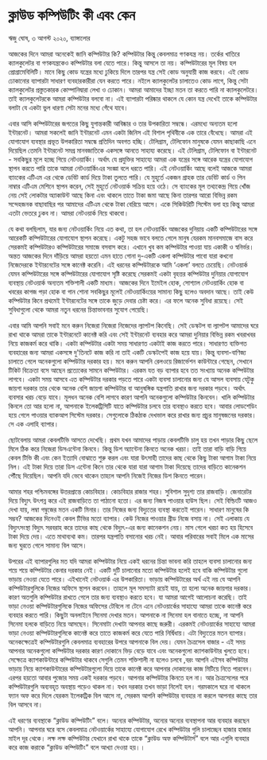 # ক্লাউড কম্পিউটিং কী এবং কেন
ঋজু ঘোষ, ৩ আগস্ট ২০২০, ব্যাঙ্গালোর

আজকের দিনে আমরা অনেকেই জানি কম্পিউটার কি? কম্পিউটার কিন্তু কেবলমাত্র গণকযন্ত্র নয়। তর্কের খাতিরে ক্যালকুলেটর বা গণকযন্ত্রকেও কম্পিউটার বলা যেতে পারে।  কিন্তু আসলে তা নয়। কম্পিউটারের মূল বিষয় হল প্রোগ্রামেবিলিটি। মানে কিছু কোড যন্ত্রের মধ্যে ঢুকিয়ে দিলে তারপর যন্ত্র সেই কোড অনুযায়ী কাজ করবে। এই কোড ঢোকানোর ব্যাপারটা সাধারণ ব্যবহারকারীরা যেন করতে পারে। নইলে ক্যালকুলেটর চালাতেও কোড লাগে, কিন্তু সেটা ক্যালকুলেটর প্রস্তুতকারক কোম্পানিদ্বারা লেখা ও ঢোকান।  আমরা আমাদের ইচ্ছা মতন তা করতে পারি না ক্যালকুলেটরে।  তাই ক্যালকুলেটরকে আমরা কম্পিউটার বলবো না। এই ব্যাপারটা পরিষ্কার থাকলে যে কোন যন্ত্র দেখেই তাকে কম্পিউটার বলাটা যে একটা ভুল ধারণা সেটা মনের মধ্যে গেঁথে যাবে। 

এবার আসি কম্পিউটারের জগতের কিছু যুগান্তকারী  আবিষ্কার ও তার উপকারিতা সম্বন্ধে। এরমধ্যে অন্যতম হলো ইন্টারনেট। আমরা সকলেই জানি ইন্টারনেট এমন একটা জিনিস এই বিশাল পৃথিবীকে এক তারে বেঁধেছে। আমরা এই যোগাযোগ ব্যবস্থার প্রভূত উপকারিতা সম্বন্ধে প্রতিদিন অবগত হচ্ছি। টেলিগ্রাম, টেলিফোন মানুষকে যেমন কাছাকাছি এনে দিয়েছিল তেমনি ইন্টারনেট সমগ্র মানবজাতিকে একসঙ্গে আনতে সাহায্য করেছে। এই টেলিগ্রাম, টেলিফোন বা ইন্টারনেট -  সবকিছুর মূলে হচ্ছে গিয়ে নেটওয়ার্কিং। অর্থাৎ যে প্রযুক্তির সাহায্যে আমরা এক যন্ত্রের সঙ্গে আরেক যন্ত্রের যোগাযোগ স্থাপন করতে পারি তাকে আমরা নেটওয়ার্কিংএর সংজ্ঞা বলে ধরতে পারি। এই নেটওয়ার্কিং আছে বলেই আজকে আমরা ব্যাংকের এটিএম এর থেকে ডেবিট কার্ড দিয়ে টাকা তুলতে পারি।  যে মুহূর্তে একজন গ্রাহক তার ডেবিট কার্ড ও পিন নাম্বার এটিএম মেশিনে স্থাপন করেন, সেই মুহূর্তে নেটওয়ার্ক সক্রিয় হয়ে ওঠে। সে ব্যাংকের মূল তথ্যকেন্দ্র গিয়ে খোঁজ নেয় সেই লোকটার অ্যাকাউন্ট আছে কিনা এবং থাকলে তাতে টাকা জমা আছে কিনা তারপর আরো বিভিন্ন রকম সন্দেহজনক বাছাবাছির পর আমাদের এটিএম থেকে টাকা বেরিয়ে আসে। একে সিকিউরিটি সিস্টেম বলা হয় কিন্তু আমরা এতটা ভেতরে ঢুকব না।  আমরা নেটওয়ার্ক নিয়ে থাকবো।
 	
যে কথা বলছিলাম, যার জন্য নেটওয়ার্কিং নিয়ে এত কথা, তা হল  নেটওয়ার্কিং আজকের দুনিয়ায় একটি কম্পিউটারের সঙ্গে আরেকটি কম্পিউটারের যোগাযোগ স্থাপন করেছে। একটু সহজ ভাবে বলতে গেলে মানুষ যেরকম মানবসমাজে বাস করে সেরকমই কম্পিউটারও কম্পিউটারের সমাজে বসবাস করে। এখানে খুব কম কম্পিউটার পাওয়া যায় একাকী ও স্বনির্ভর। অন্তত আজকের দিনে দাঁড়িয়ে আমরা হয়তো এমন হাতে গোনা দু-একটি একলা কম্পিউটার পাবো যারা কখনো নিজেদেরকে ইন্টারনেটের সঙ্গে কানেক্ট করেনি। এই ধরনের কম্পিউটারকে আমি ‘একলা’ বলতে চেয়েছি।  নেটওয়ার্ক যেমন কম্পিউটারের সঙ্গে কম্পিউটারের যোগাযোগ সৃষ্টি করেছে সেরকমই একটা বৃহত্তর কম্পিউটার দুনিয়ার যোগাযোগ ব্যবস্থায় নেটওয়ার্ক অন্যতম শক্তিশালী একটি মাধ্যম। আজকের দিনে ইমেইল হোক, সোশ্যাল নেটওয়ার্কিং হোক বা খবরের কাগজ পড়া হোক বা গান শোনা সবকিছুর মূলেই নেটওয়ার্কিংয়ের সামান্য কিছু হলেও অবদান আছে। তাই কেউ কম্পিউটার কিনে প্রথমেই ইন্টারনেটের সঙ্গে তাকে জুড়ে দেবার চেষ্টা করে।  এর ফলে অনেক সুবিধা রয়েছে।  সেই সুবিধাগুলো থেকে আমরা নতুন ধরনের চিন্তাভাবনার সুযোগ পেয়েছি।

এবার আমি আপনি সবাই মনে করুন নিজেরা নিজেরা নিজেদের ল্যাপটপ কিনেছি। সেই ডেস্কটপ বা ল্যাপটপ আমাদের ঘরে রাখা থাকে আমরা তাকে ইন্টারনেটে কানেক্ট করি এবং সেই ইন্টারনেট ব্যবহার করে আমরা দুনিয়ার বিভিন্ন রকম খবরাখবর নিয়ে কাজকর্ম করে থাকি। একটা কম্পিউটার একটা সময় সাধারণত একটাই কাজ করতে পারে। সাধারণত ব্যক্তিগত ব্যবহারের জন্য আমরা একসঙ্গে দু'তিনটে কাজ করি না তাই একটি ডেস্কটপেই কাজ হয়ে যায়।  কিন্তু ব্যবসা-বাণিজ্য চালাতে গেলে অনেকগুলো কম্পিউটার দরকার হয়। মনে করুন আপনি রেলওয়ে রিজার্ভেশন কাউন্টারে গেছেন, সেখানে টিকিট বিক্রেতা বসে আছেন প্রত্যেকের সামনে কম্পিউটার। এরকম যত বড় ব্যাপার হবে তত সংখ্যায় অনেক কম্পিউটার লাগবে। একটা সময় আসবে এত কম্পিউটার দরকার পড়তে পারে একটা ব্যবসা চালানোর জন্য যে আসল ব্যবসায় যেটুকু জায়গা দরকার তার থেকে অনেক বেশি জায়গা কম্পিউটার বা আনুষঙ্গিক যন্ত্রপাতি রাখার জন্য দরকার পড়বে। অর্থাৎ ব্যবসার খরচ বেড়ে যাবে। মূলধন অনেক বেশি লাগবে কারণ আপনি অনেকগুলো কম্পিউটার কিনবেন। খালি কম্পিউটার কিনলে তো আর হলো না, আপনাকে ইলেকট্রিসিটি যাতে কম্পিউটার চলবে তার ব্যবস্থাও করতে হবে। আবার লোডশেডিং হয়ে গেলে পাওয়ার ব্যাকআপ সিস্টেম দরকার। সেগুলোকে ঠিকঠাক দেখভাল করে রাখার জন্য প্রচুর মানুষজনের দরকার। সে এক এলাহি ব্যাপার। 

ছোটবেলায় আমরা কেবলটিভি আসতে দেখেছি। প্রথম যখন আমাদের পাড়ায় কেবলটিভি চালু হয় তখন পাড়ার কিছু ছেলে মিলে ঠিক করে নিজেরা ডিসএন্টেনা কিনবে। কিন্তু ডিশ অ্যান্টেনা কিনতে অনেক খরচা। তাই তারা বাড়ি বাড়ি গিয়ে কেবল টিভি কী এবং কেন ইত্যাদি বোঝাতে শুরু করল এবং যারা উৎসাহী তাদের কাছ থেকে কিছু টাকা আগাম টাকা নিয়ে নিল। এই টাকা দিয়ে তারা ডিস এন্টেনা কিনে তার থেকে যারা যারা আগাম টাকা দিয়েছে তাদের বাড়িতে কানেকশন পৌঁছে দিয়েছিল। আপনি যদি ভেবে থাকেন তাহলে আপনি নিজেই নিজের ডিশ কিনতে পারেন।

আমার শহর পশ্চিমবঙ্গের উত্তরপ্রান্তে কোচবিহার। কোচবিহার রাজার শহর। সুবিশাল সুদৃশ্য তার রাজবাড়ি। জেনারেটর দিয়ে বিদ্যুৎ উৎপন্ন করে এই রাজবাড়িতে তা পাঠানো হতো। এর জন্য নিজস্ব পাওয়ার হাউস ছিল। সেই বিল্ডিংটি আজও দেখা যায়, লম্বা গম্বুজের মতন একটি মিনার। তার নিজের জন্য বিদ্যুতের ব্যবস্থা করতেই পারেন। সাধারণ মানুষের কি সম্ভব? আজকের দিনেওই কেবল টিভির মতো ব্যাপার। কেউ নিজের পাওয়ার গ্রীড নিজে বসায় না। সেই এলাকায় যে বিদ্যুৎসংস্থা বিদ্যুৎ সরবরাহ করে তাদের কাছ থেকে বিদ্যুৎ-এর জন্য কানেকশন নেয়। মাস গেলে খরচা কত হয় হিসেবে টাকা দিয়ে দেয়। এতে মাথাব্যথা কম। তারপর যন্ত্রপাতি বসানোর খরচ নেই। আবার পরিবারের সবাই মিলে এক মাসের জন্য ঘুরতে গেলে সামান্য বিল আসে। 

উপরের এই ব্যাপারগুলির মত যদি আমরা কম্পিউটার নিয়ে একই ধরনের চিন্তা ভাবনা করি তাহলে ব্যবসা চালানোর জন্য শয়ে শয়ে কম্পিউটার কেনার দরকার নেই।  একটি দুটি চালানোর মতো কম্পিউটার হলেই হবে বাকি কম্পিউটার গুলো ভাড়ায় নেওয়া যেতে পারে।  এইখানেই নেটওয়ার্ক এর উপকারিতা।  ভাড়ায় কম্পিউটারের অর্থ এই নয় যে আপনি কম্পিউটারগুলিকে নিজের অফিসে স্থাপন করবেন। তাহলে মূল সমস্যাটা রয়েই যায়, তা হলো অনেক জায়গার দরকার। কারণ অতগুলি কম্পিউটার রাখতে গেলে তার জন্য ব্যবস্থাও করতে হবে।  যা আমরা আগেই আলোচনা করেছি।  তাই ভাড়া নেওয়া কম্পিউটারগুলিকে নিজের অফিসের টেবিলে না টেনে এনে নেটওয়ার্কের সাহায্যে আমরা তাকে কানেক্ট করে ব্যবহার করতে পারি।  কিছুটা অনলাইনে সিনেমা দেখার মতন।  আপনাকে না সিনেমা হল বানাতে হচ্ছে, না আপনি সিনেমা হলকে বাড়িতে নিয়ে আসছেন।  সিনেমাটা দেখাটা আপনার কাছে জরুরী।  এরকমই নেটওয়ার্কের সাহায্যে আমরা ভাড়া নেওয়া কম্পিউটারগুলিকে কানেক্ট করে তাতে কাজকর্ম করে যেতে পারি নির্দ্বিধায়।  এটা বিদ্যুতের মতন ব্যাপার।  অনেকক্ষেত্রেই কম্পিউটারগুলি কেবলমাত্র ব্যবহারের উপরে আপনাকে বিল দেয়। যেমন চৈত্রসেল বাজার -  এই সময় আপনার অনেকগুলো কম্পিউটার দরকার কারণ দোকানে ভিড় বেড়ে যাবে এবং অনেকগুলো ক্যাশকাউন্টার খুলতে হবে। সেক্ষেত্রে ক্যাশকাউন্টারে কম্পিউটার থাকবে সেগুলি তেমন শক্তিশালী না হলেও চলবে ,বরং আপনি এইসব কম্পিউটার ভাড়ায় নিয়ে ক্যাশকাউন্টারের কম্পিউটারগুলো দিয়ে তাকে কানেক্ট করে আপনার দোকানের কাজ মিটিয়ে নিতে পারবেন। এরপর হয়তো আবার পুজোর সময় একই দরকার পড়বে। আপনার কম্পিউটার কিনতে হল না। আর চৈত্রসেলের পরে কম্পিউটারগুলি  অব্যবহৃত অবস্থায় পড়েও থাকল না।  যখন দরকার তখন ভাড়া নিলেই হল।  গরমকালে ঘরে না থাকলে ফ্যান অফ করে দিলে যেরকম ইলেকট্রিক বিল আসে না, সেরকম আপনি কম্পিউটার ব্যবহার না করলে আপনার কাছে তার বিল আসবে না।
 	
এই ধরণের ব্যবস্থাকে “ক্লাউড কম্পিউটিং” বলে।  অন্যের কম্পিউটার, অন্যের অন্যের ব্যবস্থাপনা আর ব্যবহার করছেন আপনি। আপনার ঘরে বসে কেবলমাত্র নেটওয়ার্কের সাহায্যে যোগাযোগ রেখে কম্পিউটার গুলি চালাচ্ছেন হাজার হাজার মাইল দূর থেকে।  লক্ষ লক্ষ কম্পিউটার যেখানে রাখা থাকে তাকে “ক্লাউড অফ কম্পিউটার্স” বলে আর এগুলি ব্যবহার করে কাজ করাকে “ক্লাউড কম্পিউটিং” বলে আখ্যা দেওয়া হয়।।
